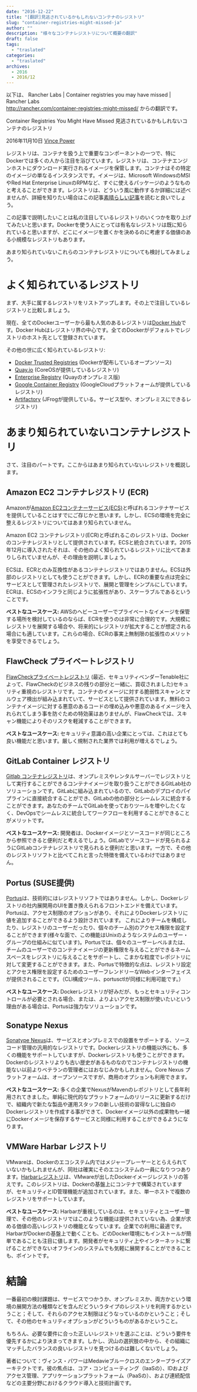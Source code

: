 ```yaml
---
date: "2016-12-22"
title: "[翻訳]見逃されているかもしれないコンテナのレジストリ"
slug: "container-registries-might-missed-ja" 
author: ""
description: "様々なコンテナレジストリについて概要の翻訳"
draft: false
tags:
  - "traslated"
categories:
  - "traslated"
archives:
  - 2016
  - 2016/12
---
```

以下は、
Rancher Labs | Container registries you may have missed | Rancher Labs  
http://rancher.com/container-registries-might-missed/
からの翻訳です。

Container Registries You Might Have Missed
見逃されているかもしれないコンテナのレジストリ

2016年11月10日 [Vince Power](http://rancher.com/author/vince-power/)

レジストリは、コンテナを扱う上で重要なコンポーネントの一つで、特にDockerでは多くの人から注目を浴びています。レジストリは、コンテナエンジンホストにダウンロード実行されるイメージを保管します。コンテナはその特定のイメージの単なるインスタンスです。イメージは、Microsoft WindowsのMSIやRed Hat Enterprise LinuxのRPMなど、すぐに使えるパッケージのようなものと考えることができます。レジストリは、どういう風に動作するか詳細には述べませんが、詳細を知りたい場合はこの記事[素晴らしい記事](http://rancher.com/comparing-four-hosted-docker-registries/)を読むと良いでしょう。

この記事で説明したいことは私の注目しているレジストリのいくつかを取り上げてみたいと思います。Dockerを使う人にとっては有名なレジストリは既に知られていると思いますが、どこにイメージを置くかを決めるのに考慮する価値のある小規模なレジストリもあります。

あまり知られていないこれらのコンテナレジストリについても検討してみましょう。

# よく知られているレジストリ

まず、大手に属するレジストリをリストアップします。その上で注目しているレジストリと比較しましょう。

現在、全てのDockerユーザーから最も人気のあるレジストリは[Docker Hub](https://hub.docker.com/)です。Docker Hubはレジストリ界の中心です。全てのDockerがデフォルトでレジストリのホスト先として登録されています。

その他の世に広く知られているレジストリ:
* [Docker Trusted Registries](https://docs.docker.com/docker-trusted-registry/) (Dockerが配布しているオープンソース)
* [Quay.io](https://quay.io/) (CoreOSが提供しているレジストリ)
* [Enterprise Registry](https://tectonic.com/quay-enterprise/) (Quayのオンプレミス版)
* [Google Container Registry](https://cloud.google.com/container-registry/) (GoogleCloudプラットフォームが提供しているレジストリ)
* [Artifactory](https://www.jfrog.com/artifactory/) (JFrogが提供している。サービス型や、オンプレミスにできるレジストリ)

# あまり知られていないコンテナレジストリ

さて、注目のパートです。ここからはあまり知られていないレジストリを概説します。

## Amazon EC2 コンテナレジストリ (ECR)

Amazonが[Amazon EC2コンテナーサービス(ECS)](https://aws.amazon.com/ecr/)と呼ばれるコンテナサービスを提供していることはすでにご存じかと思います。しかし、ECSの環境を完全に整えるレジストリについてはあまり知られていません。

Amazon EC2 コンテナレジストリ(ECR)と呼ばれるこのレジストリは、Dockerのコンテナレジストリとして提供されています。ECSと統合されています。2015年12月に導入されたそれは、その他のよく知られているレジストリに比べてあまりしられていませんが、その理由を説明しましょう。

ECSは、ECRとのみ互換性があるコンテナレジストリではありません。ECSは外部のレジストリとしても使うことができます。しかし、ECRの重要な点は完全にサービスとして管理されたレジストリで、展開と管理をシンプルにしています。ECRは、ECSのインフラと同じように拡張性があり、スケーラブルであるということです。

__ベストなユースケース:__ AWSのヘビーユーザーでプライベートなイメージを保管する場所を検討しているのならば、ECRを使うのは非常に合理的です。大規模にレジストリを展開する場合や、将来的にレジストリが拡大することが想定される場合にも適しています。これらの場合、ECRの事実上無制限の拡張性のメリットを享受できるでしょう。

## FlawCheck プライベートレジストリ

[FlawCheckプライベートレジストリ](https://www.flawcheck.com/) (最近、セキュリティベンダーTenable社によって、FlawCheckのビジネスの残りの部分と一緒に、買収されました)セキュリティ重視のレジストリです。コンテナのイメージに対する脆弱性スキャンとマルウェア検出が組み込まれていて、サービスとして提供されています。無料のコンテナイメージに対する悪意のあるコードの埋め込みや悪意のあるイメージを入れられてしまう事を防ぐための特効薬はありませんが、FlawCheckでは、スキャン機能によりそのリスクを軽減することができます。

__ベストなユースケース:__ セキュリティ意識の高い企業にとっては、これはとても良い機能だと思います。厳しく規制された業界では利用が増えるでしょう。

## GitLab Container レジストリ

[Gitlab コンテナレジストリ](https://docs.gitlab.com/ee/user/project/container_registry.html)は、オンプレミスやレンタルサーバーでレジストリとして実行することができるコンテナイメージを取り扱うことができるGitLab社のソリューションです。GitLabに組み込まれているので、GitLabのデプロイのパイプラインに直接統合することができ、GitLabの他の部分とシームレスに統合することができます。あなたのチームでGitLabを使っておりツールを増やしたくなく、DevOpsでシームレスに統合してワークフローを利用することができることがメリットです。

__ベストなユースケース:__ 開発者は、Dockerイメージとソースコードが同じところから参照できると便利だと考えるでしょう。GitLabでソースコードが見られるようにGitLabコンテナレジストリで見られると便利だと思います。一方で、その他のレジストリソフトと比べてこれと言った特徴を備えているわけではありません。

## Portus (SUSE提供)

[Portus](http://port.us.org/)は、技術的にはレジストリソフトではありません。しかし、Dockerレジストリの社内展開用のUIを置き換えられるフロントエンドを備えています。Portusは、アクセス制限のオプションがあり、それによりDockerレジストリに値を追加することができるよう設計されています。
これによりチームを構成したり、レジストリのユーザーだったり、個々のチーム別のアクセス権限を設定することができます(様々な面で、この機能はUnixのようなシステムのユーザー・グループの仕組みに似ています)。Portusでは、個々のユーザーレベルまたは、チームのユーザーでのコンテナイメージの更新権限を与えることができるネームスペースをレジストリに与えることをサポートし、こまかな粒度でレポジトリに対して変更することができます。また、Portusで特徴的な点は、レジストリ設定とアクセス権限を設定するためのユーザーフレンドリーなWebインターフェイスが提供されることです。（CLI構成ツール、portusctlが同様に利用可能です。）

__ベストなユースケース:__ Dockerレジストリが好みだが、もっとセキュリティコントロールが必要とされる場合、または、よりよいアクセス制限が使いたいという理由がある場合は、Portusは強力なソリューションです。

## Sonatype Nexus

[Sonatype Nexus](https://www.sonatype.com/products-sonatype)は、サービスとオンプレミスでの設置をサポートする、ソースコード管理の汎用的なレジストリです。Dockerレジストリの機能以外にも、多くの機能をサポートしていますが、Dockerレジストリも使うことができます。Dockerのレジストリよりも古い歴史があるものなのでコンテナレジストリの機能ない以前よりベテランの管理者にはおなじみかもしれません。Core Nexus プラットフォームは、オープンソースですが、商用のオプションも利用できます。

__ベストなユースケース:__ 多くの企業でNexusがMavenのレポジトリとして長年利用されてきました。単純に現代的なプラットフォームのリリースに更新するだけで、組織内で新たな製品や運用スタッフの新しい技術の習得なしに独自のDockerレジストリを作成する事ができて、Dockerイメージ以外の成果物も一緒にDockerイメージを保存するサービスと同様に利用することができるようになります。

## VMWare Harbar レジストリ

VMwareは、Dockerのエコシステム内ではメジャープレーヤーととらえられていないかもしれませんが、同社は確実にそのエコシステムの一員になりつつあります。[Harbarレジストリ](https://vmware.github.io/harbor/)は、VMwareが出したDockerイメージレジストリの答えです。このレジストリは、Dockerの基盤上にコンテナで構築されていますが、セキュリティとID管理機能が追加されています。また、単一ホストで複数のレジストリをサポートしています。

__ベストなユースケース:__ Harbarが重視しているのは、セキュリティとユーザー管理で、その他のレジストリではこのような機能は提供されていない為、企業が求める価値の高いレジストリの機能となっています。企業での利用に最適です。HarbarがDockerの基盤上で動くことも、どのDocker環境にもインストールが簡単であることも注目に値します。開発者がセキュリティ上やインターネットに繋げることができないオフラインのシステムでも気軽に展開することができることも、ポイントです。

# 結論

一番最初の検討課題は、サービスでつかうか、オンプレミスか、両方かという環境の展開方法の種類などを含んだどういうタイプのレジストリを利用するかということ；そして、それらのアクセス制限はどうなっているのかということ；そして、その他のセキュリティオプションがどういうものがあるかということ。

もちろん、必要な要件に合った正しいレジストリを選ぶことは、どういう要件を優先するかにより決まってきます。しかし、沢山の選択肢の中から、その組織にマッチしたバランスの良いレジストリを見つけるのは難しくないでしょう。

著者について：ヴィンス・パワーはMedavieブルークロスのエンタープライズアーキテクトです。彼の焦点は、コア・コンピューティング（IaaSの）、IDおよびアクセス管理、アプリケーションプラットフォーム（PaaSの）、および連続配信などの主要分野におけるクラウド導入と技術計画です。